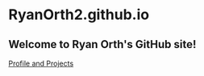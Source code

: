 # RyanOrth2.github.io
## Welcome to Ryan Orth's GitHub site!
[Profile and Projects](https://github.com/RyanOrth2)
